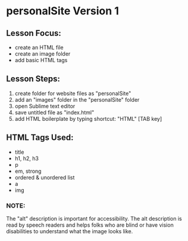 # personalSite Version 1

## Lesson Focus:
- create an HTML file
- create an image folder
- add basic HTML tags

## Lesson Steps:
1. create folder for website files as "personalSite"
2. add an "images" folder in the "personalSite" folder
3. open Sublime text editor
4. save untitled file as "index.html"
5. add HTML boilerplate by typing shortcut: "HTML" [TAB key]

## HTML Tags Used:
- title
- h1, h2, h3
- p
- em, strong
- ordered & unordered list
- a
- img


### NOTE:
The "alt" description is important for accessibility. 
The alt description is read by speech readers and helps folks who are blind or have vision disabilities to understand what the image looks like.
